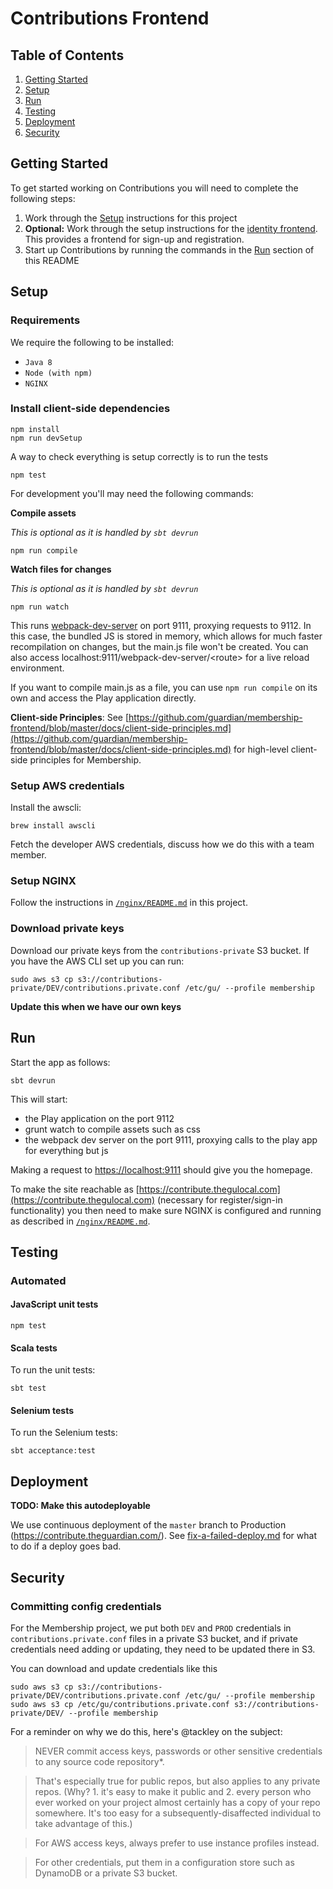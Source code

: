 # Contributions Frontend


## Table of Contents

1. [Getting Started](#getting-started)
1. [Setup](#setup)
1. [Run](#run)
1. [Testing](#testing)
1. [Deployment](#deployment)
1. [Security](#security)

## Getting Started

To get started working on Contributions you will need to complete the following steps:

1. Work through the [Setup](#setup) instructions for this project
2. **Optional:** Work through the setup instructions for the [identity frontend](https://github.com/guardian/identity-frontend). This provides a frontend for sign-up and registration.
3. Start up Contributions by running the commands in the [Run](#run) section of this README

## Setup

### Requirements

We require the following to be installed:

- `Java 8`
- `Node (with npm)`
- `NGINX`

### Install client-side dependencies

```
npm install
npm run devSetup
```

A way to check everything is setup correctly is to run the tests

```
npm test
```

For development you'll may need the following commands:

**Compile assets**

_This is optional as it is handled by `sbt devrun`_

```
npm run compile
```

**Watch files for changes**

_This is optional as it is handled by `sbt devrun`_

```
npm run watch
```

This runs [webpack-dev-server](https://webpack.github.io/docs/webpack-dev-server.html) on port 9111, proxying requests to 9112. In this case, the bundled JS is stored in memory, which allows for much faster recompilation on changes, but the main.js file won't be created. You can also access localhost:9111/webpack-dev-server/\<route\> for a live reload environment. 

If you want to compile main.js as a file, you can use `npm run compile` on its own and access the Play application directly.


**Client-side Principles**: See [https://github.com/guardian/membership-frontend/blob/master/docs/client-side-principles.md](https://github.com/guardian/membership-frontend/blob/master/docs/client-side-principles.md) for high-level client-side principles for Membership.

### Setup AWS credentials

Install the awscli:
```
brew install awscli
```

Fetch the developer AWS credentials, discuss how we do this with a team member.

### Setup NGINX

Follow the instructions in [`/nginx/README.md`](./nginx/README.md) in this project.

### Download private keys

Download our private keys from the `contributions-private` S3 bucket. If you have the AWS CLI set up you can run:

```
sudo aws s3 cp s3://contributions-private/DEV/contributions.private.conf /etc/gu/ --profile membership
```

**Update this when we have our own keys**

## Run

Start the app as follows:

```
sbt devrun
```

This will start:
 - the Play application on the port 9112
 - grunt watch to compile assets such as css
 - the webpack dev server on the port 9111, proxying calls to the play app for everything but js

Making a request to [https://localhost:9111](https://localhost:9111) should give you the homepage.

To make the site reachable as [https://contribute.thegulocal.com](https://contribute.thegulocal.com) (necessary for register/sign-in functionality) you then need to make sure NGINX is configured and running as described in [`/nginx/README.md`](./nginx/README.md).

## Testing

### Automated

#### JavaScript unit tests


```
npm test
```

#### Scala tests
To run the unit tests: 
```
sbt test
```

#### Selenium tests
To run the Selenium tests:
```
sbt acceptance:test
```

## Deployment

**TODO: Make this autodeployable**

We use continuous deployment of the `master` branch to Production (https://contribute.theguardian.com/).
See [fix-a-failed-deploy.md](https://github.com/guardian/deploy/blob/master/magenta-lib/docs/magenta-lib/howto/fix-a-failed-deploy.md)
for what to do if a deploy goes bad.

## Security

### Committing config credentials

For the Membership project, we put both `DEV` and `PROD` credentials in `contributions.private.conf` files in a private
S3 bucket, and if private credentials need adding or updating, they need to be updated there in S3.

You can download and update credentials like this

```
sudo aws s3 cp s3://contributions-private/DEV/contributions.private.conf /etc/gu/ --profile membership
sudo aws s3 cp /etc/gu/contributions.private.conf s3://contributions-private/DEV/ --profile membership
```

For a reminder on why we do this, here's @tackley on the subject:

>NEVER commit access keys, passwords or other sensitive credentials to any source code repository*.

>That's especially true for public repos, but also applies to any private repos. (Why? 1. it's easy to make it public and 2. every person who ever worked on your project almost certainly has a copy of your repo somewhere. It's too easy for a subsequently-disaffected individual to take advantage of this.)

>For AWS access keys, always prefer to use instance profiles instead.

>For other credentials, put them in a configuration store such as DynamoDB or a private S3 bucket.
